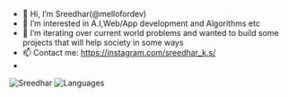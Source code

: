 - 👋 Hi, I’m Sreedhar(@mellofordev)
- 👀 I’m interested in A.I,Web/App development and Algorithms etc
- 💞️ I’m  iterating over current world problems and wanted to build some projects that will help society in some ways
- 📫 Contact me: https://instagram.com/sreedhar_k.s/
- 
![Sreedhar](https://github-readme-stats.vercel.app/api?username=mellofordev&count_private=true&show_icons=true&theme=dark&hide_border=true&include_all_commits=true)
![Languages](https://github-readme-stats.vercel.app/api/top-langs/?username=mellofordev&layout=compact&theme=dark&hide_border=true)

<!---
mellofordev/mellofordev is a ✨ special ✨ repository because its `README.md` (this file) appears on your GitHub profile.
You can click the Preview link to take a look at your changes.
--->
